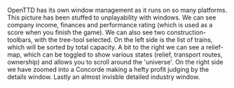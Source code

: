 ---
---

OpenTTD has its own window management as it runs on so many platforms. This picture has been stuffed to unplayability with windows. We can see company income, finances and performance rating (which is used as a score when you finish the game). We can also see two construction-toolbars, with the tree-tool selected. On the left side is the list of trains, which will be sorted by total capacity.
A bit to the right we can see a relief-map, which can be toggled to show various states (relief, transport routes, ownership) and allows you to scroll around the 'universe'. On the right side we have zoomed into a Concorde making a hefty profit judging by the details window. Lastly an almost invisble detailed industry window.

